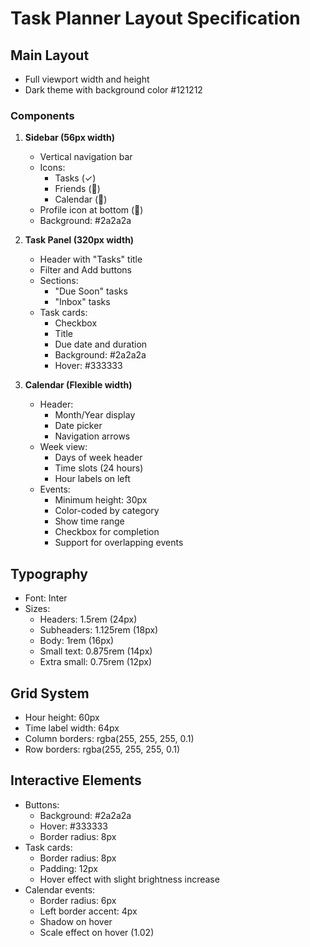 # Task Planner Layout Specification

## Main Layout
- Full viewport width and height
- Dark theme with background color #121212

### Components

1. **Sidebar (56px width)**
   - Vertical navigation bar
   - Icons:
     - Tasks (✓)
     - Friends (👥)
     - Calendar (📅)
   - Profile icon at bottom (👤)
   - Background: #2a2a2a

2. **Task Panel (320px width)**
   - Header with "Tasks" title
   - Filter and Add buttons
   - Sections:
     - "Due Soon" tasks
     - "Inbox" tasks
   - Task cards:
     - Checkbox
     - Title
     - Due date and duration
     - Background: #2a2a2a
     - Hover: #333333

3. **Calendar (Flexible width)**
   - Header:
     - Month/Year display
     - Date picker
     - Navigation arrows
   - Week view:
     - Days of week header
     - Time slots (24 hours)
     - Hour labels on left
   - Events:
     - Minimum height: 30px
     - Color-coded by category
     - Show time range
     - Checkbox for completion
     - Support for overlapping events

## Typography
- Font: Inter
- Sizes:
  - Headers: 1.5rem (24px)
  - Subheaders: 1.125rem (18px)
  - Body: 1rem (16px)
  - Small text: 0.875rem (14px)
  - Extra small: 0.75rem (12px)

## Grid System
- Hour height: 60px
- Time label width: 64px
- Column borders: rgba(255, 255, 255, 0.1)
- Row borders: rgba(255, 255, 255, 0.1)

## Interactive Elements
- Buttons:
  - Background: #2a2a2a
  - Hover: #333333
  - Border radius: 8px
- Task cards:
  - Border radius: 8px
  - Padding: 12px
  - Hover effect with slight brightness increase
- Calendar events:
  - Border radius: 6px
  - Left border accent: 4px
  - Shadow on hover
  - Scale effect on hover (1.02)